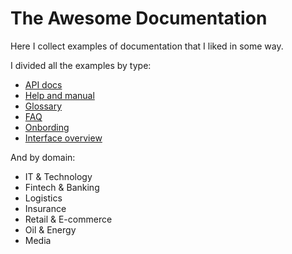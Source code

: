 # The Awesome Documentation

Here I collect examples of documentation that I liked in some way.

I divided all the examples by type:
  * [API docs](api-docs.md)
  * [Help and manual](help-and-manual.md)
  * [Glossary](glossary.md)
  * [FAQ](faq.md)
  * [Onbording](onbording.md)
  * [Interface overview](interface-overview.md)
  

And by domain:
 * IT & Technology
 * Fintech & Banking
 * Logistics
 * Insurance
 * Retail & E-commerce
 * Oil & Energy
 * Media

